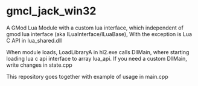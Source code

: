 # gmcl_jack_win32

A GMod Lua Module with a custom lua interface, which independent of gmod lua interface (aka ILuaInterface/ILuaBase),
With the exception is Lua C API in lua_shared.dll

When module loads, LoadLibraryA in hl2.exe calls DllMain, where starting loading lua c api interface
to array lua_api. If you need a custom DllMain, write changes in state.cpp

This repository goes together with example of usage in main.cpp
